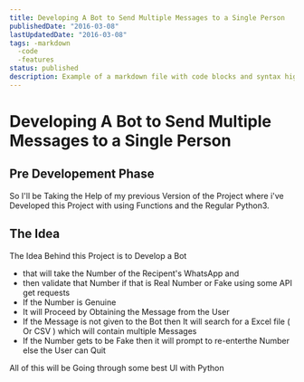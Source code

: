 ```yaml
---
title: Developing A Bot to Send Multiple Messages to a Single Person
publishedDate: "2016-03-08"
lastUpdatedDate: "2016-03-08"
tags: -markdown
  -code
  -features
status: published
description: Example of a markdown file with code blocks and syntax highlighting
---
```


# Developing A Bot to Send Multiple Messages to a Single Person

## Pre Developement Phase

So I'll be Taking the Help of my previous Version of the Project where i've Developed this Project with using Functions and the Regular Python3.

## The Idea

The Idea Behind this Project is to Develop a Bot

- that will take the Number of the Recipent's WhatsApp and
- then validate that Number if that is Real Number or Fake using some API get requests
- If the Number is Genuine
- It will Proceed by Obtaining the Message from the User
- If the Message is not given to the Bot then It will search for a Excel file ( Or CSV ) which will contain multiple Messages
- If the Number gets to be Fake then it will prompt to re-enterthe Number else the User can Quit

All of this will be Going through some best UI with Python
